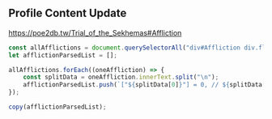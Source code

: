 ## Profile Content Update
https://poe2db.tw/Trial_of_the_Sekhemas#Affliction
```JavaScript
const allAfflictions = document.querySelectorAll("div#Affliction div.flex-grow-1.ms-2");
let afflictionParsedList = [];

allAfflictions.forEach((oneAffliction) => {
    const splitData = oneAffliction.innerText.split("\n");
    afflictionParsedList.push(`["${splitData[0]}"] = 0, // ${splitData[2]}`);
});

copy(afflictionParsedList);
```